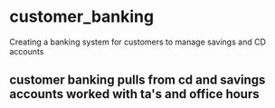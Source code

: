 # customer_banking
Creating a banking system for customers to manage savings and CD accounts
## customer banking pulls from cd and savings accounts  worked with ta's and office hours 

